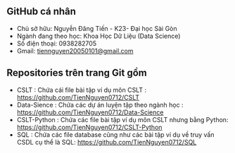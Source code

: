 ## GitHub cá nhân
- Chủ sở hữu: Nguyễn Đăng Tiến - K23- Đại học Sài Gòn
- Ngành đang theo học: Khoa Học Dữ Liệu (Data Science)
- Số điện thoại: 0938282705
- Gmail: tiennguyen20050101@gmail.com
## Repositories trên trang Git gồm
- CSLT : Chứa cái file bài tập ví dụ môn CSLT : https://github.com/TienNguyen0712/CSLT
- Data-Sience : Chứa các dự án luyện tập theo ngành học : https://github.com/TienNguyen0712/Data-Science
- CSLT-Python : Chứa các file bài tập ví dụ môn CSLT nhưng bằng Python: https://github.com/TienNguyen0712/CSLT-Python
- SQL : Chứa các file database cũng như các bài tập ví dụ về truy vấn CSDL cụ thể là SQL: https://github.com/TienNguyen0712/SQL
